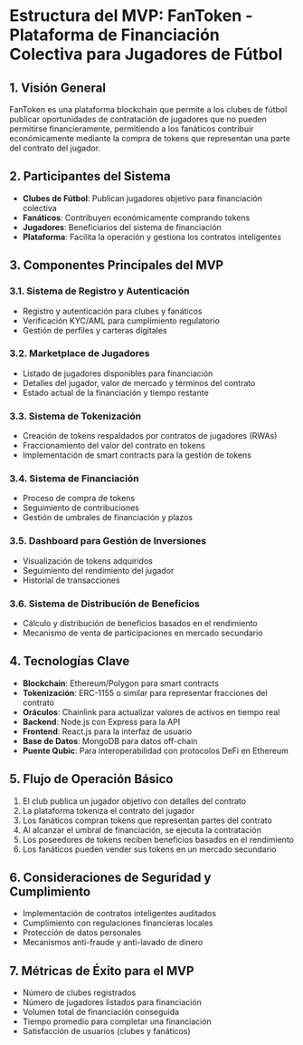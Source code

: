 # Estructura del MVP: FanToken - Plataforma de Financiación Colectiva para Jugadores de Fútbol

## 1. Visión General

FanToken es una plataforma blockchain que permite a los clubes de fútbol publicar oportunidades de contratación de jugadores que no pueden permitirse financieramente, permitiendo a los fanáticos contribuir económicamente mediante la compra de tokens que representan una parte del contrato del jugador.

## 2. Participantes del Sistema

- **Clubes de Fútbol**: Publican jugadores objetivo para financiación colectiva
- **Fanáticos**: Contribuyen económicamente comprando tokens
- **Jugadores**: Beneficiarios del sistema de financiación
- **Plataforma**: Facilita la operación y gestiona los contratos inteligentes

## 3. Componentes Principales del MVP

### 3.1. Sistema de Registro y Autenticación
- Registro y autenticación para clubes y fanáticos
- Verificación KYC/AML para cumplimiento regulatorio
- Gestión de perfiles y carteras digitales

### 3.2. Marketplace de Jugadores
- Listado de jugadores disponibles para financiación
- Detalles del jugador, valor de mercado y términos del contrato
- Estado actual de la financiación y tiempo restante

### 3.3. Sistema de Tokenización
- Creación de tokens respaldados por contratos de jugadores (RWAs)
- Fraccionamiento del valor del contrato en tokens
- Implementación de smart contracts para la gestión de tokens

### 3.4. Sistema de Financiación
- Proceso de compra de tokens
- Seguimiento de contribuciones
- Gestión de umbrales de financiación y plazos

### 3.5. Dashboard para Gestión de Inversiones
- Visualización de tokens adquiridos
- Seguimiento del rendimiento del jugador
- Historial de transacciones

### 3.6. Sistema de Distribución de Beneficios
- Cálculo y distribución de beneficios basados en el rendimiento
- Mecanismo de venta de participaciones en mercado secundario

## 4. Tecnologías Clave

- **Blockchain**: Ethereum/Polygon para smart contracts
- **Tokenización**: ERC-1155 o similar para representar fracciones del contrato
- **Oráculos**: Chainlink para actualizar valores de activos en tiempo real
- **Backend**: Node.js con Express para la API
- **Frontend**: React.js para la interfaz de usuario
- **Base de Datos**: MongoDB para datos off-chain
- **Puente Qubic**: Para interoperabilidad con protocolos DeFi en Ethereum

## 5. Flujo de Operación Básico

1. El club publica un jugador objetivo con detalles del contrato
2. La plataforma tokeniza el contrato del jugador
3. Los fanáticos compran tokens que representan partes del contrato
4. Al alcanzar el umbral de financiación, se ejecuta la contratación
5. Los poseedores de tokens reciben beneficios basados en el rendimiento
6. Los fanáticos pueden vender sus tokens en un mercado secundario

## 6. Consideraciones de Seguridad y Cumplimiento

- Implementación de contratos inteligentes auditados
- Cumplimiento con regulaciones financieras locales
- Protección de datos personales
- Mecanismos anti-fraude y anti-lavado de dinero

## 7. Métricas de Éxito para el MVP

- Número de clubes registrados
- Número de jugadores listados para financiación
- Volumen total de financiación conseguida
- Tiempo promedio para completar una financiación
- Satisfacción de usuarios (clubes y fanáticos)
